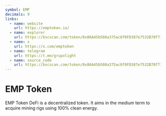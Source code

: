 ```yaml
---
symbol: EMP
decimals: 9
links:
  - name: website
    url: https://emptoken.io/
  - name: explorer
    url: https://bscscan.com/token/0x86A45b508a375ac8f0FD387e7532B70f71291152
  - name: x
    url: https://x.com/emptoken
  - name: telegram
    url: https://t.me/grupolight
  - name: source_code
    url: https://bscscan.com/token/0x86A45b508a375ac8f0FD387e7532B70f71291152#code
---
```


# EMP Token

EMP Token DeFi is a decentralized token. It aims in the medium term to acquire mining rigs using 100% clean energy.
